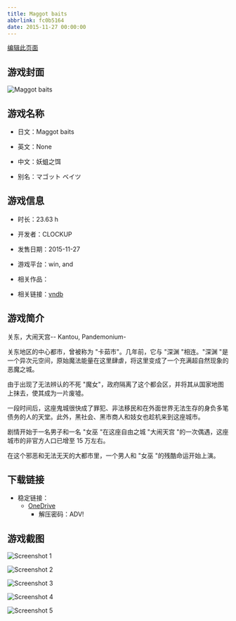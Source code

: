 ```yaml
---
title: Maggot baits
abbrlink: fc0b5164
date: 2015-11-27 00:00:00
---
```

[编辑此页面](https://github.com/ACG-3/ADV3-source/blob/main/source/_posts/games/Maggot%20baits.md)

## 游戏封面

![Maggot baits](https://pan.timero.xyz/d/onedrive/img_lib_001/Maggot%20baits_cover.avif)


## 游戏名称

- 日文：Maggot baits
- 英文：None
- 中文：妖蛆之饵

- 别名：マゴット ベイツ


## 游戏信息

- 时长：23.63 h
- 开发者：CLOCKUP
- 发售日期：2015-11-27
- 游戏平台：win, and
- 相关作品：

- 相关链接：[vndb](https://vndb.org/v18077)


## 游戏简介

关东，大闹天宫-- Kantou, Pandemonium-

关东地区的中心都市，曾被称为 "卡茹市"。几年前，它与 "深渊 "相连。"深渊 "是一个异次元空间，原始魔法能量在这里肆虐，将这里变成了一个充满超自然现象的恶魔之城。

由于出现了无法辨认的不死 "魔女"，政府隔离了这个都会区，并将其从国家地图上抹去，使其成为一片废墟。

一段时间后，这座鬼城很快成了罪犯、非法移民和在外面世界无法生存的身负多笔债务的人的天堂。此外，黑社会、黑市商人和妓女也趁机来到这座城市。

剧情开始于一名男子和一名 "女巫 "在这座自由之城 "大闹天宫 "的一次偶遇，这座城市的非官方人口已增至 15 万左右。

在这个邪恶和无法无天的大都市里，一个男人和 "女巫 "的残酷命运开始上演。




## 下载链接

- 稳定链接：
    - [OneDrive](https://pan.timero.xyz/onedrive/adv_lib_001/Maggot%20baits)
        - 解压密码：ADV!



## 游戏截图


![Screenshot 1](https://pan.timero.xyz/d/onedrive/img_lib_001/Maggot%20baits_Screenshot_1.avif)

![Screenshot 2](https://pan.timero.xyz/d/onedrive/img_lib_001/Maggot%20baits_Screenshot_2.avif)

![Screenshot 3](https://pan.timero.xyz/d/onedrive/img_lib_001/Maggot%20baits_Screenshot_3.avif)

![Screenshot 4](https://pan.timero.xyz/d/onedrive/img_lib_001/Maggot%20baits_Screenshot_4.avif)

![Screenshot 5](https://pan.timero.xyz/d/onedrive/img_lib_001/Maggot%20baits_Screenshot_5.avif)

